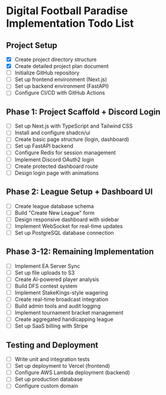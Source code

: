 # Digital Football Paradise Implementation Todo List

## Project Setup
- [x] Create project directory structure
- [x] Create detailed project plan document
- [ ] Initialize GitHub repository
- [ ] Set up frontend environment (Next.js)
- [ ] Set up backend environment (FastAPI)
- [ ] Configure CI/CD with GitHub Actions

## Phase 1: Project Scaffold + Discord Login
- [ ] Set up Next.js with TypeScript and Tailwind CSS
- [ ] Install and configure shadcn/ui
- [ ] Create basic page structure (login, dashboard)
- [ ] Set up FastAPI backend
- [ ] Configure Redis for session management
- [ ] Implement Discord OAuth2 login
- [ ] Create protected dashboard route
- [ ] Design login page with animations

## Phase 2: League Setup + Dashboard UI
- [ ] Create league database schema
- [ ] Build "Create New League" form
- [ ] Design responsive dashboard with sidebar
- [ ] Implement WebSocket for real-time updates
- [ ] Set up PostgreSQL database connection

## Phase 3-12: Remaining Implementation
- [ ] Implement EA Server Sync
- [ ] Set up file uploads to S3
- [ ] Create AI-powered player analysis
- [ ] Build DFS contest system
- [ ] Implement StakeKings-style wagering
- [ ] Create real-time broadcast integration
- [ ] Build admin tools and audit logging
- [ ] Implement tournament bracket management
- [ ] Create aggregated handicapping league
- [ ] Set up SaaS billing with Stripe

## Testing and Deployment
- [ ] Write unit and integration tests
- [ ] Set up deployment to Vercel (frontend)
- [ ] Configure AWS Lambda deployment (backend)
- [ ] Set up production database
- [ ] Configure custom domain
